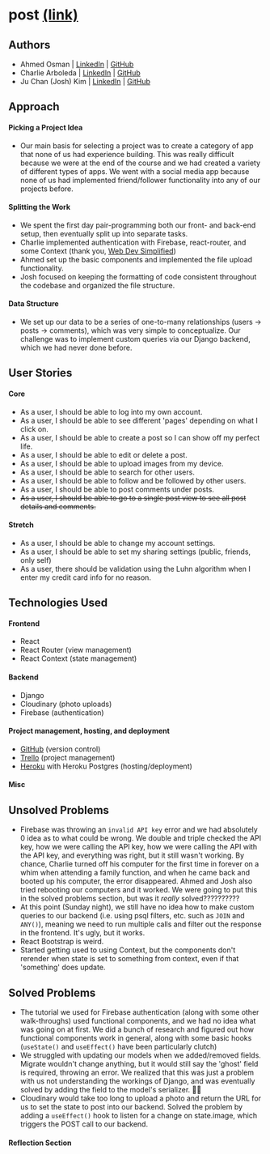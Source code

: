 # post [(link)](https://post-ga.herokuapp.com/)

## Authors
- Ahmed Osman | [LinkedIn](https://www.linkedin.com/in/aosman-/) | [GitHub](https://github.com/a-osm)
- Charlie Arboleda | [LinkedIn](https://www.linkedin.com/in/charliearboleda/) | [GitHub](https://github.com/Charliearboleda)
- Ju Chan (Josh) Kim | [LinkedIn](https://www.linkedin.com/in/jc-k91/) | [GitHub](https://github.com/jc-k91)


## Approach
#### Picking a Project Idea
- Our main basis for selecting a project was to create a category of app that none of us had experience building. This was really difficult because we were at the end of the course and we had created a variety of different types of apps. We went with a social media app because none of us had implemented friend/follower functionality into any of our projects before.

#### Splitting the Work
- We spent the first day pair-programming both our front- and back-end setup, then eventually split up into separate tasks.
- Charlie implemented authentication with Firebase, react-router, and some Context (thank you, [Web Dev Simplified](https://www.youtube.com/watch?v=PKwu15ldZ7k))
- Ahmed set up the basic components and implemented the file upload functionality.
- Josh focused on keeping the formatting of code consistent throughout the codebase and organized the file structure.

#### Data Structure
- We set up our data to be a series of one-to-many relationships (users -> posts -> comments), which was very simple to conceptualize. Our challenge was to implement custom queries via our Django backend, which we had never done before.

## User Stories
#### Core
- As a user, I should be able to log into my own account.
- As a user, I should be able to see different 'pages' depending on what I click on.
- As a user, I should be able to create a post so I can show off my perfect life.
- As a user, I should be able to edit or delete a post.
- As a user, I should be able to upload images from my device.
- As a user, I should be able to search for other users.
- As a user, I should be able to follow and be followed by other users.
- As a user, I should be able to post comments under posts.
- ~~As a user, I should be able to go to a single post view to see all post details and comments.~~

#### Stretch
- As a user, I should be able to change my account settings.
- As a user, I should be able to set my sharing settings (public, friends, only self)
- As a user, there should be validation using the Luhn algorithm when I enter my credit card info for no reason.

## Technologies Used
#### Frontend
- React
- React Router (view management)
- React Context (state management)

#### Backend
- Django
- Cloudinary (photo uploads)
- Firebase (authentication)

#### Project management, hosting, and deployment
- [GitHub](https://github.com) (version control)
- [Trello](https://trello.com) (project management)
- [Heroku](https://heroku.com) with Heroku Postgres (hosting/deployment)

#### Misc


## Unsolved Problems
- Firebase was throwing an `invalid API key` error and we had absolutely 0 idea as to what could be wrong. We double and triple checked the API key, how we were calling the API key, how we were calling the API with the API key, and everything was right, but it still wasn't working. By chance, Charlie turned off his computer for the first time in forever on a whim when attending a family function, and when he came back and booted up his computer, the error disappeared. Ahmed and Josh also tried rebooting our computers and it worked. We were going to put this in the solved problems section, but was it *really* solved??????????
- At this point (Sunday night), we still have no idea how to make custom queries to our backend (i.e. using psql filters, etc. such as `JOIN` and `ANY()`), meaning we need to run multiple calls and filter out the response in the frontend. It's ugly, but it works.
- React Bootstrap is weird.
- Started getting used to using Context, but the components don't rerender when state is set to something from context, even if that 'something' does update.

## Solved Problems
- The tutorial we used for Firebase authentication (along with some other walk-throughs) used functional components, and we had no idea what was going on at first. We did a bunch of research and figured out how functional components work in general, along with some basic hooks (`useState()` and `useEffect()` have been particularly clutch)
- We struggled with updating our models when we added/removed fields. Migrate wouldn't change anything, but it would still say the 'ghost' field is required, throwing an error. We realized that this was just a problem with us not understanding the workings of Django, and was eventually solved by adding the field to the model's serializer. 🤦‍♂️
- Cloudinary would take too long to upload a photo and return the URL for us to set the state to post into our backend. Solved the problem by adding a `useEffect()` hook to listen for a change on state.image, which triggers the POST call to our backend.

#### Reflection Section

